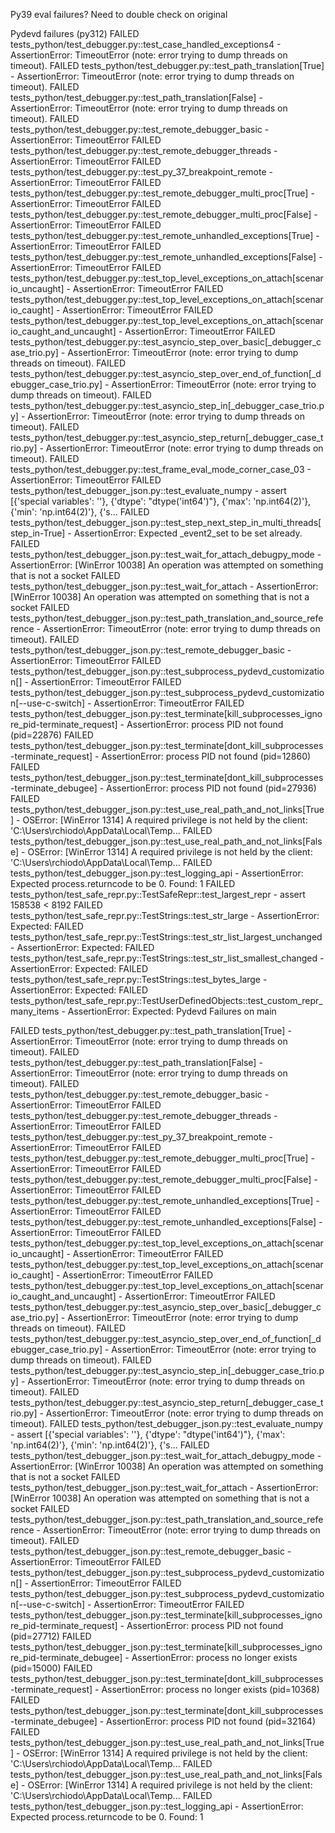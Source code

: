 Py39 eval failures? Need to double check on original


Pydevd failures (py312)
FAILED tests_python/test_debugger.py::test_case_handled_exceptions4 - AssertionError: TimeoutError (note: error trying to dump threads on timeout).
FAILED tests_python/test_debugger.py::test_path_translation[True] - AssertionError: TimeoutError (note: error trying to dump threads on timeout).
FAILED tests_python/test_debugger.py::test_path_translation[False] - AssertionError: TimeoutError (note: error trying to dump threads on timeout).
FAILED tests_python/test_debugger.py::test_remote_debugger_basic - AssertionError: TimeoutError
FAILED tests_python/test_debugger.py::test_remote_debugger_threads - AssertionError: TimeoutError
FAILED tests_python/test_debugger.py::test_py_37_breakpoint_remote - AssertionError: TimeoutError
FAILED tests_python/test_debugger.py::test_remote_debugger_multi_proc[True] - AssertionError: TimeoutError
FAILED tests_python/test_debugger.py::test_remote_debugger_multi_proc[False] - AssertionError: TimeoutError
FAILED tests_python/test_debugger.py::test_remote_unhandled_exceptions[True] - AssertionError: TimeoutError
FAILED tests_python/test_debugger.py::test_remote_unhandled_exceptions[False] - AssertionError: TimeoutError
FAILED tests_python/test_debugger.py::test_top_level_exceptions_on_attach[scenario_uncaught] - AssertionError: TimeoutError
FAILED tests_python/test_debugger.py::test_top_level_exceptions_on_attach[scenario_caught] - AssertionError: TimeoutError
FAILED tests_python/test_debugger.py::test_top_level_exceptions_on_attach[scenario_caught_and_uncaught] - AssertionError: TimeoutError
FAILED tests_python/test_debugger.py::test_asyncio_step_over_basic[_debugger_case_trio.py] - AssertionError: TimeoutError (note: error trying to dump threads on timeout).
FAILED tests_python/test_debugger.py::test_asyncio_step_over_end_of_function[_debugger_case_trio.py] - AssertionError: TimeoutError (note: error trying to dump threads on timeout).
FAILED tests_python/test_debugger.py::test_asyncio_step_in[_debugger_case_trio.py] - AssertionError: TimeoutError (note: error trying to dump threads on timeout).
FAILED tests_python/test_debugger.py::test_asyncio_step_return[_debugger_case_trio.py] - AssertionError: TimeoutError (note: error trying to dump threads on timeout).
FAILED tests_python/test_debugger.py::test_frame_eval_mode_corner_case_03 - AssertionError: TimeoutError
FAILED tests_python/test_debugger_json.py::test_evaluate_numpy - assert [{'special variables': ''}, {'dtype': "dtype('int64')"}, {'max': 'np.int64(2)'}, {'min': 'np.int64(2)'}, {'s...
FAILED tests_python/test_debugger_json.py::test_step_next_step_in_multi_threads[step_in-True] - AssertionError: Expected _event2_set to be set already.
FAILED tests_python/test_debugger_json.py::test_wait_for_attach_debugpy_mode - AssertionError: [WinError 10038] An operation was attempted on something that is not a socket
FAILED tests_python/test_debugger_json.py::test_wait_for_attach - AssertionError: [WinError 10038] An operation was attempted on something that is not a socket
FAILED tests_python/test_debugger_json.py::test_path_translation_and_source_reference - AssertionError: TimeoutError (note: error trying to dump threads on timeout).
FAILED tests_python/test_debugger_json.py::test_remote_debugger_basic - AssertionError: TimeoutError
FAILED tests_python/test_debugger_json.py::test_subprocess_pydevd_customization[] - AssertionError: TimeoutError
FAILED tests_python/test_debugger_json.py::test_subprocess_pydevd_customization[--use-c-switch] - AssertionError: TimeoutError
FAILED tests_python/test_debugger_json.py::test_terminate[kill_subprocesses_ignore_pid-terminate_request] - AssertionError: process PID not found (pid=22876)
FAILED tests_python/test_debugger_json.py::test_terminate[dont_kill_subprocesses-terminate_request] - AssertionError: process PID not found (pid=12860)
FAILED tests_python/test_debugger_json.py::test_terminate[dont_kill_subprocesses-terminate_debugee] - AssertionError: process PID not found (pid=27936)
FAILED tests_python/test_debugger_json.py::test_use_real_path_and_not_links[True] - OSError: [WinError 1314] A required privilege is not held by the client: 'C:\\Users\\rchiodo\\AppData\\Local\\Temp\...
FAILED tests_python/test_debugger_json.py::test_use_real_path_and_not_links[False] - OSError: [WinError 1314] A required privilege is not held by the client: 'C:\\Users\\rchiodo\\AppData\\Local\\Temp\...
FAILED tests_python/test_debugger_json.py::test_logging_api - AssertionError: Expected process.returncode to be 0. Found: 1
FAILED tests_python/test_safe_repr.py::TestSafeRepr::test_largest_repr - assert 158538 < 8192
FAILED tests_python/test_safe_repr.py::TestStrings::test_str_large - AssertionError: Expected:
FAILED tests_python/test_safe_repr.py::TestStrings::test_str_list_largest_unchanged - AssertionError: Expected:
FAILED tests_python/test_safe_repr.py::TestStrings::test_str_list_smallest_changed - AssertionError: Expected:
FAILED tests_python/test_safe_repr.py::TestStrings::test_bytes_large - AssertionError: Expected:
FAILED tests_python/test_safe_repr.py::TestUserDefinedObjects::test_custom_repr_many_items - AssertionError: Expected:
Pydevd Failures on main

FAILED tests_python/test_debugger.py::test_path_translation[True] - AssertionError: TimeoutError (note: error trying to dump threads on timeout).
FAILED tests_python/test_debugger.py::test_path_translation[False] - AssertionError: TimeoutError (note: error trying to dump threads on timeout).
FAILED tests_python/test_debugger.py::test_remote_debugger_basic - AssertionError: TimeoutError
FAILED tests_python/test_debugger.py::test_remote_debugger_threads - AssertionError: TimeoutError
FAILED tests_python/test_debugger.py::test_py_37_breakpoint_remote - AssertionError: TimeoutError
FAILED tests_python/test_debugger.py::test_remote_debugger_multi_proc[True] - AssertionError: TimeoutError
FAILED tests_python/test_debugger.py::test_remote_debugger_multi_proc[False] - AssertionError: TimeoutError
FAILED tests_python/test_debugger.py::test_remote_unhandled_exceptions[True] - AssertionError: TimeoutError
FAILED tests_python/test_debugger.py::test_remote_unhandled_exceptions[False] - AssertionError: TimeoutError
FAILED tests_python/test_debugger.py::test_top_level_exceptions_on_attach[scenario_uncaught] - AssertionError: TimeoutError
FAILED tests_python/test_debugger.py::test_top_level_exceptions_on_attach[scenario_caught] - AssertionError: TimeoutError
FAILED tests_python/test_debugger.py::test_top_level_exceptions_on_attach[scenario_caught_and_uncaught] - AssertionError: TimeoutError
FAILED tests_python/test_debugger.py::test_asyncio_step_over_basic[_debugger_case_trio.py] - AssertionError: TimeoutError (note: error trying to dump threads on timeout).
FAILED tests_python/test_debugger.py::test_asyncio_step_over_end_of_function[_debugger_case_trio.py] - AssertionError: TimeoutError (note: error trying to dump threads on timeout).
FAILED tests_python/test_debugger.py::test_asyncio_step_in[_debugger_case_trio.py] - AssertionError: TimeoutError (note: error trying to dump threads on timeout).
FAILED tests_python/test_debugger.py::test_asyncio_step_return[_debugger_case_trio.py] - AssertionError: TimeoutError (note: error trying to dump threads on timeout).
FAILED tests_python/test_debugger_json.py::test_evaluate_numpy - assert [{'special variables': ''}, {'dtype': "dtype('int64')"}, {'max': 'np.int64(2)'}, {'min': 'np.int64(2)'}, {'s...
FAILED tests_python/test_debugger_json.py::test_wait_for_attach_debugpy_mode - AssertionError: [WinError 10038] An operation was attempted on something that is not a socket
FAILED tests_python/test_debugger_json.py::test_wait_for_attach - AssertionError: [WinError 10038] An operation was attempted on something that is not a socket
FAILED tests_python/test_debugger_json.py::test_path_translation_and_source_reference - AssertionError: TimeoutError (note: error trying to dump threads on timeout).
FAILED tests_python/test_debugger_json.py::test_remote_debugger_basic - AssertionError: TimeoutError
FAILED tests_python/test_debugger_json.py::test_subprocess_pydevd_customization[] - AssertionError: TimeoutError
FAILED tests_python/test_debugger_json.py::test_subprocess_pydevd_customization[--use-c-switch] - AssertionError: TimeoutError
FAILED tests_python/test_debugger_json.py::test_terminate[kill_subprocesses_ignore_pid-terminate_request] - AssertionError: process PID not found (pid=27712)
FAILED tests_python/test_debugger_json.py::test_terminate[kill_subprocesses_ignore_pid-terminate_debugee] - AssertionError: process no longer exists (pid=15000)
FAILED tests_python/test_debugger_json.py::test_terminate[dont_kill_subprocesses-terminate_request] - AssertionError: process no longer exists (pid=10368)
FAILED tests_python/test_debugger_json.py::test_terminate[dont_kill_subprocesses-terminate_debugee] - AssertionError: process PID not found (pid=32164)
FAILED tests_python/test_debugger_json.py::test_use_real_path_and_not_links[True] - OSError: [WinError 1314] A required privilege is not held by the client: 'C:\\Users\\rchiodo\\AppData\\Local\\Temp\...
FAILED tests_python/test_debugger_json.py::test_use_real_path_and_not_links[False] - OSError: [WinError 1314] A required privilege is not held by the client: 'C:\\Users\\rchiodo\\AppData\\Local\\Temp\...
FAILED tests_python/test_debugger_json.py::test_logging_api - AssertionError: Expected process.returncode to be 0. Found: 1